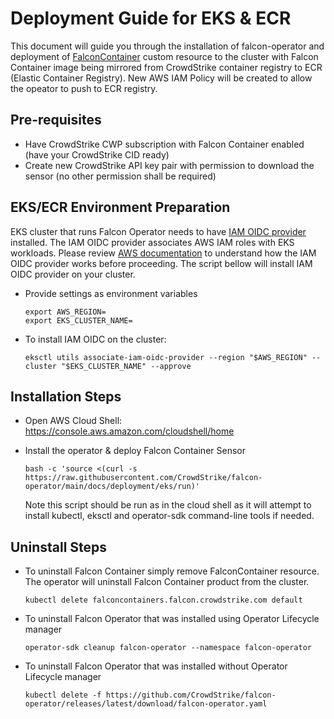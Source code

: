 # Deployment Guide for EKS & ECR
This document will guide you through the installation of falcon-operator and deployment of [FalconContainer](../../container) custom resource to the cluster with Falcon Container image being mirrored from CrowdStrike container registry to ECR (Elastic Container Registry). New AWS IAM Policy will be created to allow the opeator to push to ECR registry.

## Pre-requisites

 - Have CrowdStrike CWP subscription with Falcon Container enabled (have your CrowdStrike CID ready)
 - Create new CrowdStrike API key pair with permission to download the sensor (no other permission shall be required)

## EKS/ECR Environment Preparation

EKS cluster that runs Falcon Operator needs to have [IAM OIDC provider](https://docs.aws.amazon.com/eks/latest/userguide/iam-roles-for-service-accounts.html) installed. The IAM OIDC provider associates AWS IAM roles with EKS workloads. Please review [AWS documentation](https://docs.aws.amazon.com/eks/latest/userguide/enable-iam-roles-for-service-accounts.html) to understand how the IAM OIDC provider works before proceeding. The script bellow will install IAM OIDC provider on your cluster.

 - Provide  settings as environment variables
   ```
   export AWS_REGION=
   export EKS_CLUSTER_NAME=
   ```
 - To install IAM OIDC on the cluster:
   ```
   eksctl utils associate-iam-oidc-provider --region "$AWS_REGION" --cluster "$EKS_CLUSTER_NAME" --approve
   ```

## Installation Steps

 - Open AWS Cloud Shell: https://console.aws.amazon.com/cloudshell/home

 - Install the operator & deploy Falcon Container Sensor
   ```
   bash -c 'source <(curl -s https://raw.githubusercontent.com/CrowdStrike/falcon-operator/main/docs/deployment/eks/run)'
   ```
   Note this script should be run as in the cloud shell as it will attempt to install kubectl, eksctl and operator-sdk command-line tools if needed.

## Uninstall Steps

 - To uninstall Falcon Container simply remove FalconContainer resource. The operator will uninstall Falcon Container product from the cluster.
   ```
   kubectl delete falconcontainers.falcon.crowdstrike.com default
   ```
 - To uninstall Falcon Operator that was installed using Operator Lifecycle manager
   ```
   operator-sdk cleanup falcon-operator --namespace falcon-operator
   ```
 - To uninstall Falcon Operator that was installed without Operator Lifecycle manager
   ```
   kubectl delete -f https://github.com/CrowdStrike/falcon-operator/releases/latest/download/falcon-operator.yaml
   ```

